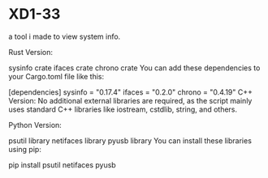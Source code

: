 # XD1-33
a tool i made to view system info.



Rust Version:

sysinfo crate
ifaces crate
chrono crate
You can add these dependencies to your Cargo.toml file like this:


[dependencies]
sysinfo = "0.17.4"
ifaces = "0.2.0"
chrono = "0.4.19"
C++ Version:
No additional external libraries are required, as the script mainly uses standard C++ libraries like iostream, cstdlib, string, and others.

Python Version:

psutil library
netifaces library
pyusb library
You can install these libraries using pip:


pip install psutil netifaces pyusb

